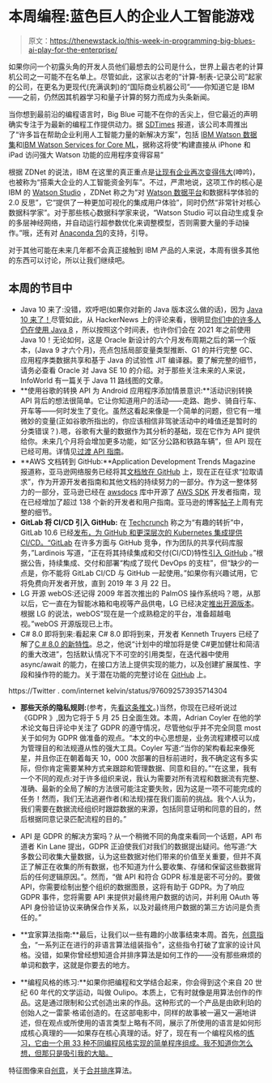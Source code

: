 # 本周编程:蓝色巨人的企业人工智能游戏

> 原文：<https://thenewstack.io/this-week-in-programming-big-blues-ai-play-for-the-enterprise/>

如果你问一个初露头角的开发人员他们最想去的公司是什么，世界上最古老的计算机公司之一可能不在名单上。尽管如此，这家以古老的“计算-制表-记录公司”起家的公司，在更名为更现代(充满讽刺)的“国际商业机器公司”——你知道它是 IBM——之前，仍然因其机器学习和量子计算的努力而成为头条新闻。

当你想到最前沿的编程语言时，Big Blue 可能不在你的舌尖上，但它最近的声明确实专注于为最新的编程工作提供动力。据 [SDTimes](https://sdtimes.com/ai/ibm-focuses-enterprise-ai-adoption-think-2018/) 报道，该公司本周推出了“许多旨在帮助企业利用人工智能力量的新解决方案”，包括 [IBM Watson 数据集](https://www.prnewswire.com/news-releases/ibm-launches-watson-data-kits-to-help-accelerate-enterprise-ai-adoption-300616363.html)和[IBM Watson Services for Core ML](https://developer.apple.com/ibm/)，据称这将使“构建直接从 iPhone 和 iPad 访问强大 Watson 功能的应用程序变得容易”

根据 ZDNet 的说法，IBM 在这里的真正重点是[让现有企业再次变得伟大](https://www.zdnet.com/article/ibm-think-2018-postmortem-making-incumbent-enterprises-great-again/)(呻吟)，也被称为“搭乘大企业的人工智能资金列车”。不过，严肃地说，这项工作的核心是 IBM 的 [Watson Studio](https://www.ibm.com/cloud/watson-studio) ，ZDNet 称之为“对 [Watson 数据平台](https://www.ibm.com/analytics/us/en/watson-data-platform/)和数据科学体验的 2.0 反思”，它“提供了一种更加可视化的集成用户体验”，同时仍然“非常针对核心数据科学家”。对于那些核心数据科学家来说，“Watson Studio 可以自动生成复杂的多层神经网络，并自动运行超参数优化来调整模型，否则需要大量的手动操作。”哦，还有对 [Anaconda 包](https://docs.anaconda.com/anaconda/packages/pkg-docs)的支持，引导。

对于其他可能在未来几年都不会真正接触到 IBM 产品的人来说，本周有很多其他的东西可以讨论，所以让我们继续吧。

## 本周的节目中

*   Java 10 来了:没错，欢呼吧(如果你对新的 Java 版本这么做的话)，因为 [Java 10 来了！](https://jaxenter.com/java-10-is-here-142550.html)尽管如此，从 HackerNews 上的评论来看，很明显[你们中的许多人仍在使用 Java 8](https://jaxenter.com/java-8-still-strong-java-10-142642.html) ，所以按照这个时间表，也许你们会在 2021 年之前使用 Java 10！无论如何，这是 Oracle 新设计的六个月发布周期之后的第一个版本，(Java 9 才六个月)，亮点包括局部变量类型推断、G1 的并行完整 GC、应用程序类数据共享和基于 Java 的试验性 JIT 编译器。要了解完整的细节，请务必查看 Oracle 对 Java SE 10 的介绍。对于那些关注未来的人来说，InfoWorld 有一篇关于 Java 11 路线图的文章。
*   **使用谷歌的转换 API 为 Android 应用程序添加情景意识:**活动识别转换 API 背后的想法很简单。它让你知道用户的活动——走路、跑步、骑自行车、开车等——何时发生了变化。虽然这看起来像是一个简单的问题，但它有一堆微妙的变量(正如谷歌所指出的，你应该相信非驾驶活动中的峰值还是暂时的分类错误？).嗯，谷歌有大量的数据作为其分析的基础，现在它作为 API 提供给你。未来几个月将会增加更多功能，如“区分公路和铁路车辆”，但 API 现在已经可用。详情见[过渡 API 指南](https://developer.android.com/guide/topics/location/transitions.html)。
*   **AWS 文档转到 GitHub:**Application Development Trends Magazine 报道称，亚马逊网络服务已经将其[文档放在 GitHub](https://adtmag.com/articles/2018/03/19/open-source-aws-docs.aspx) 上，现在正在征求“拉取请求”，作为开源开发者指南和其他文档的持续努力的一部分。作为这一整体努力的一部分，亚马逊已经在 [awsdocs](https://github.com/awsdocs) 库中开源了 [AWS SDK](https://aws.amazon.com/tools/) 开发者指南，现在已经增加了超过 138 个新的开发者和用户指南。亚马逊的博客[帖子](https://aws.amazon.com/blogs/aws/aws-documentation-is-now-open-source-and-on-github/)上周有完整的细节。
*   **GitLab 将 CI/CD 引入 GitHub:** 在 [Techcrunch](https://techcrunch.com/2018/03/22/gitlab-adds-support-for-github/) 称之为“有趣的转折”中，GitLab 10.6 已经[发布，为 GitHub 和更深层次的 Kubernetes 集成提供 CI/CD。“GitLab](https://about.gitlab.com/releases/2018/03/22/gitlab-10-6-released/) 在许多方面与 GitHub 竞争，作为团队的共享代码库服务，”Lardinois 写道，“正在将其持续集成和交付(CI/CD)特性[引入 GitHub](https://about.gitlab.com/features/github/) 。”根据公告，持续集成、交付和部署“构成了现代 DevOps 的支柱”，但“缺少的一点是，你不能将 GitLab CI/CD 与 GitHub 一起使用。”如果你有兴趣试用，它将免费向开发者开放，直到 2019 年 3 月 22 日。
*   LG 开源 webOS:还记得 2009 年首次推出的 PalmOS 操作系统吗？嗯，从那以后，它一直在为智能冰箱和电视等产品供电，LG 已经决定[推出开源版本](https://sdtimes.com/os/lg-launches-open-source-version-webos/)。根据 LG 的说法，webOS“现在是一个成熟稳定的平台，准备超越电视。”webOS 开源版现已上市。
*   C# 8.0 即将到来:看起来 C# 8.0 即将到来，开发者 Kenneth Truyers 已经了解了[C # 8.0 的新特性](https://www.kenneth-truyers.net/2018/03/20/whats-new-c-8-0/)。总之，他说“计划中的增加将是使 C#更加健壮和简洁的重大改进”，包括默认情况下不可空的引用类型，在迭代器中使用 async/await 的能力，在接口方法上提供实现的能力，以及创建扩展属性、字段和操作符的能力。关于潜在功能的完整讨论在 [GitHub](https://github.com/dotnet/csharplang/tree/master/proposals) 上。

https://Twitter . com/internet kelvin/status/976092573935714304

*   **那些天杀的隐私规则:**(参考，先[看这条推文](https://twitter.com/NSQE/status/974005089512783872)。)当然，你现在已经听说过《GDPR 》,因为它将于 5 月 25 日全面生效。本周，Adrian Coyler 在他的学术论文每日评论中关注了 GDPR 的遵守情况，尽管他似乎并不完全同意 most 关于如何为 GDPR 做准备的观点。“本文的中心思想是，业务流程建模可以成为管理目的和法规遵从性的强大工具。Coyler 写道:“当你的架构看起来像死星，并且你正在朝着每天 10，000 次部署的目标前进时，我不确定这有多实际，但你肯定需要某种方式来跟踪和管理数据、同意和目的。”“在这里，我有一个不同的观点:对于许多组织来说，我认为需要对所有流程和数据流有完整、准确、最新的全局了解的方法很可能注定要失败，因为这是一项不可能完成的任务！然而，我们无法逃避作者(和法规)摆在我们面前的挑战。我个人认为，我们需要在数据流经组织时跟踪数据的来源，包括同意证明和同意的目的，然后根据同意记录匹配流程的目的。”
*   API 是 GDPR 的解决方案吗？从一个稍微不同的角度来看同一个话题，API 布道者 Kin Lane 提出，GDPR 正迫使我们对我们的数据提出疑问。他写道:“大多数公司收集大量数据，认为这些数据对他们带来的价值至关重要，但并不真正了解正在收集的所有数据，也不知道为什么要收集、存储和保留这些数据背后的任何逻辑原因。”。然而，“做 API 和符合 GDPR 标准是密不可分的。要做 API，你需要绘制出整个组织的数据图景，这将有助于 GDPR。为了响应 GDPR 事件，您将需要 API 来提供对最终用户数据的访问，并利用 OAuth 等 API 身份验证协议来确保合作关系，以及对最终用户数据的第三方访问是负责任的。”

*   **宜家算法指南:**最后，让我们以一些有趣的小故事结束本周。首先，[创意指令](https://idea-instructions.com/)，“一系列正在进行的非语言算法组装指令”，这些指令打破了宜家的设计风格。没错，如果你曾经想知道合并排序算法是如何工作的——没有那些麻烦的单词和数字，这就是你要去的地方。
*   **编程风格的练习:**如果你把编程和文学结合起来，你会得到这个来自 20 世纪 60 年代的文学运动，叫做 Oulipo。本质上，它有时就像是用算法创作的作品。这是通过限制和公式创造出来的作品。这种形式的一个产品是由欧利珀的创始人之一雷蒙·格诺创造的。在这部电影中，同样的故事被一遍又一遍地讲述，但在观点或所使用的语言类型上略有不同，展示了所使用的语言是如何形成核心真理的——如果存在核心真理的话。好了，现在有一个编程风格的[练习，它由一个用 33 种不同编程风格实现的简单程序组成。我不知道你怎么想，但那只是吸引我的大脑。](https://dzone.com/articles/exercises-in-programming-style)

特征图像来自[创意](https://idea-instructions.com/)，关于[合并排序](https://idea-instructions.com/merge-sort/)算法。

<svg xmlns:xlink="http://www.w3.org/1999/xlink" viewBox="0 0 68 31" version="1.1"><title>Group</title> <desc>Created with Sketch.</desc></svg>